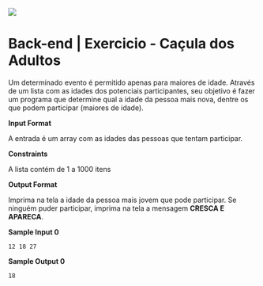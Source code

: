 ![](https://i.imgur.com/xG74tOh.png)

# Back-end | Exercicio - Caçula dos Adultos


Um determinado evento é permitido apenas para maiores de idade. Através de um lista com as idades dos potenciais participantes, seu objetivo é fazer um programa que determine qual a idade da pessoa mais nova, dentre os que podem participar (maiores de idade).

**Input Format**

A entrada é um array com as idades das pessoas que tentam participar.

**Constraints**

A lista contém de 1 a 1000 itens

**Output Format**

Imprima na tela a idade da pessoa mais jovem que pode participar. Se ninguém puder participar, imprima na tela a mensagem **CRESCA E APARECA**.

**Sample Input 0**

```
12 18 27
```

**Sample Output 0**

```
18
```


